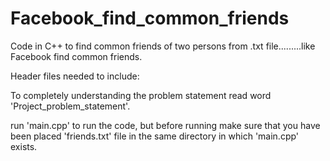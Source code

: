 # Facebook_find_common_friends
Code in C++ to find common friends of two persons from .txt file.........like Facebook find common friends.

Header files needed to include:

  

To completely understanding the problem statement read word 'Project_problem_statement'.

run 'main.cpp' to run the code, but before running make sure that you have been placed 'friends.txt' file in the same directory in which 'main.cpp' exists.
